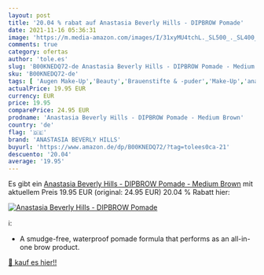 ```yaml
---
layout: post
title: '20.04 % rabat auf Anastasia Beverly Hills - DIPBROW Pomade'
date: 2021-11-16 05:36:31
image: 'https://m.media-amazon.com/images/I/31xyMU4tchL._SL500_._SL400_.jpg'
comments: true
category: ofertas
author: 'tole.es'
slug: 'B00KNEDQ72-de Anastasia Beverly Hills - DIPBROW Pomade - Medium Brown'
sku: 'B00KNEDQ72-de'
tags: [ 'Augen Make-Up','Beauty','Brauenstifte & -puder','Make-Up','anastasia beverly hills', ]
actualPrice: 19.95 EUR
currency: EUR
price: 19.95
comparePrice: 24.95 EUR
prodname: 'Anastasia Beverly Hills - DIPBROW Pomade - Medium Brown'
country: 'de'
flag: '🇩🇪'
brand: 'ANASTASIA BEVERLY HILLS'
buyurl: 'https://www.amazon.de/dp/B00KNEDQ72/?tag=tolees0ca-21'
descuento: '20.04'
average: '19.95'
---
```


Es gibt ein [Anastasia Beverly Hills - DIPBROW Pomade - Medium Brown](https://www.amazon.de/dp/B00KNEDQ72/?tag=tolees0ca-21) mit aktuellem Preis 19.95 EUR (original: 24.95 EUR) 20.04 % Rabatt hier:

[![Anastasia Beverly Hills - DIPBROW Pomade](https://m.media-amazon.com/images/I/31xyMU4tchL._SL500_._SL400_.jpg)](https://www.amazon.de/dp/B00KNEDQ72/?tag=tolees0ca-21)

ℹ️:

- A smudge-free, waterproof pomade formula that performs as an all-in-one brow product.

[🛒 kauf es hier!!](https://www.amazon.de/dp/B00KNEDQ72/?tag=tolees0ca-21)
